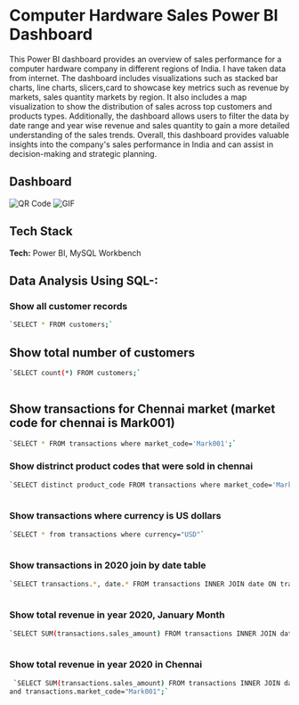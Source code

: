 
# Computer Hardware Sales Power BI Dashboard

This Power BI dashboard provides an overview of sales performance for a computer hardware company in different regions of India. I have taken data from internet. The dashboard includes visualizations such as stacked bar charts, line charts, slicers,card to showcase key metrics such as revenue by markets, sales quantity markets by region. It also includes a map visualization to show the distribution of sales across top customers and products types. Additionally, the dashboard allows users to filter the data by date range and year wise revenue and sales quantity to gain a more detailed understanding of the sales trends. Overall, this dashboard provides valuable insights into the company's sales performance in India and can assist in decision-making and strategic planning.



## Dashboard


![QR Code](https://user-images.githubusercontent.com/122656938/214122624-769a6270-5edd-45d6-9e65-06ec7b5f72c9.jpg)
![GIF](https://user-images.githubusercontent.com/122656938/214126566-d68f2154-36f8-4e2c-b7f7-725075815406.gif)

## Tech Stack

**Tech:** Power BI, MySQL Workbench


## Data Analysis Using SQL-:
### Show all customer records


```bash
`SELECT * FROM customers;`
```
## Show total number of customers

```bash
`SELECT count(*) FROM customers;`
  
```
## Show transactions for Chennai market (market code for chennai is Mark001)

```bash
`SELECT * FROM transactions where market_code='Mark001';`
```
### Show distrinct product codes that were sold in chennai
```bash
`SELECT distinct product_code FROM transactions where market_code='Mark001';`
  
```
### Show transactions where currency is US dollars
```bash
`SELECT * from transactions where currency="USD"`
  
```
### Show transactions in 2020 join by date table
```bash
`SELECT transactions.*, date.* FROM transactions INNER JOIN date ON transactions.order_date=date.date where date.year=2020;`
  
```
### Show total revenue in year 2020, January Month
```bash
`SELECT SUM(transactions.sales_amount) FROM transactions INNER JOIN date ON transactions.order_date=date.date where date.year=2020 and and date.month_name="January" and (transactions.currency="INR" or transactions.currency="USD");`
  
```
###  Show total revenue in year 2020 in Chennai
```bash
 `SELECT SUM(transactions.sales_amount) FROM transactions INNER JOIN date ON transactions.order_date=date.date where date.year=2020
and transactions.market_code="Mark001";`
